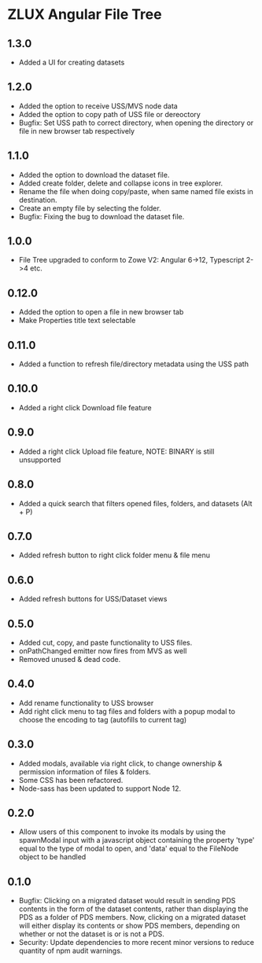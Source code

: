 # ZLUX Angular File Tree

## 1.3.0
* Added a UI for creating datasets

## 1.2.0
* Added the option to receive USS/MVS node data
* Added the option to copy path of USS file or dereoctory
* Bugfix: Set USS path to correct directory, when opening the directory or file in new browser tab respectively

## 1.1.0
* Added the option to download the dataset file.
* Added create folder, delete and collapse icons in tree explorer.
* Rename the file when doing copy/paste, when same named file exists in destination.
* Create an empty file by selecting the folder.
* Bugfix: Fixing the bug to download the dataset file.

## 1.0.0
* File Tree upgraded to conform to Zowe V2: Angular 6->12, Typescript 2->4 etc.

## 0.12.0
* Added the option to open a file in new browser tab
* Make Properties title text selectable

## 0.11.0
* Added a function to refresh file/directory metadata using the USS path 

## 0.10.0

* Added a right click Download file feature

## 0.9.0

* Added a right click Upload file feature, NOTE: BINARY is still unsupported

## 0.8.0

* Added a quick search that filters opened files, folders, and datasets (Alt + P)

## 0.7.0

* Added refresh button to right click folder menu & file menu

## 0.6.0

* Added refresh buttons for USS/Dataset views

## 0.5.0

* Added cut, copy, and paste functionality to USS files.
* onPathChanged emitter now fires from MVS as well
* Removed unused & dead code.

## 0.4.0

* Add rename functionality to USS browser
* Add right click menu to tag files and folders with a  popup modal to choose the encoding to tag (autofills to current tag)

## 0.3.0

* Added modals, available via right click, to change ownership & permission information of files & folders.
* Some CSS has been refactored.
* Node-sass has been updated to support Node 12.

## 0.2.0

* Allow users of this component to invoke its modals by using the spawnModal input with a javascript object containing the property 'type' equal to the type of modal to open, and 'data' equal to the FileNode object to be handled

## 0.1.0

* Bugfix: Clicking on a migrated dataset would result in sending PDS contents in the form of the dataset contents, rather than displaying the PDS as a folder of PDS members. Now, clicking on a migrated dataset will either display its contents or show PDS members, depending on whether or not the dataset is or is not a PDS.
* Security: Update dependencies to more recent minor versions to reduce quantity of npm audit warnings.

